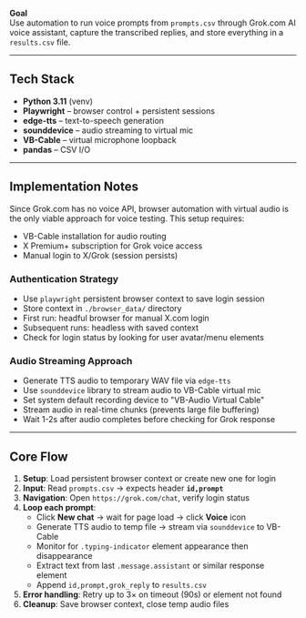 **Goal**  
Use automation to run voice prompts from `prompts.csv` through Grok.com AI voice assistant, capture the transcribed replies, and store everything in a `results.csv` file.

---

## Tech Stack
- **Python 3.11** (venv)  
- **Playwright** – browser control + persistent sessions
- **edge-tts** – text-to-speech generation
- **sounddevice** – audio streaming to virtual mic
- **VB-Cable** – virtual microphone loopback  
- **pandas** – CSV I/O

---

## Implementation Notes
Since Grok.com has no voice API, browser automation with virtual audio is the only viable approach for voice testing. This setup requires:
- VB-Cable installation for audio routing
- X Premium+ subscription for Grok voice access
- Manual login to X/Grok (session persists)

### Authentication Strategy
- Use `playwright` persistent browser context to save login session
- Store context in `./browser_data/` directory
- First run: headful browser for manual X.com login
- Subsequent runs: headless with saved context
- Check for login status by looking for user avatar/menu elements

### Audio Streaming Approach  
- Generate TTS audio to temporary WAV file via `edge-tts`
- Use `sounddevice` library to stream audio to VB-Cable virtual mic
- Set system default recording device to "VB-Audio Virtual Cable"  
- Stream audio in real-time chunks (prevents large file buffering)
- Wait 1-2s after audio completes before checking for Grok response

---

## Core Flow
1. **Setup**: Load persistent browser context or create new one for login
2. **Input**: Read `prompts.csv` → expects header **`id,prompt`**  
3. **Navigation**: Open `https://grok.com/chat`, verify login status
4. **Loop each prompt**:
   - Click **New chat** → wait for page load → click **Voice** icon
   - Generate TTS audio to temp file → stream via `sounddevice` to VB-Cable
   - Monitor for `.typing-indicator` element appearance then disappearance  
   - Extract text from last `.message.assistant` or similar response element
   - Append `id,prompt,grok_reply` to `results.csv`
5. **Error handling**: Retry up to 3× on timeout (90s) or element not found
6. **Cleanup**: Save browser context, close temp audio files
